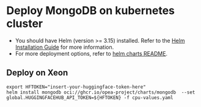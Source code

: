 # Deploy MongoDB on kubernetes cluster

- You should have Helm (version >= 3.15) installed. Refer to the [Helm Installation Guide](https://helm.sh/docs/intro/install/) for more information.
- For more deployment options, refer to [helm charts README](https://github.com/opea-project/GenAIInfra/tree/main/helm-charts#readme).

## Deploy on Xeon

```
export HFTOKEN="insert-your-huggingface-token-here"
helm install mongodb oci://ghcr.io/opea-project/charts/mongodb  --set global.HUGGINGFACEHUB_API_TOKEN=${HFTOKEN} -f cpu-values.yaml
```
